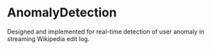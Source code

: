 # AnomalyDetection
Designed and implemented for real-time detection of user anomaly in streaming Wikipedia edit log.
